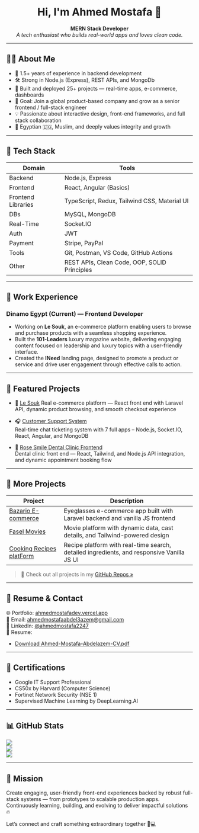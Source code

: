 <h1 align="center">Hi, I'm Ahmed Mostafa 👋</h1>

<p align="center">
  <b>MERN Stack Developer</b>  
  <br>
  <i>A tech enthusiast who builds real-world apps and loves clean code.</i>
</p>

---

## 👨‍💻 About Me

- 💼 1.5+ years of experience in backend development  
- 🛠️ Strong in Node.js (Express), REST APIs, and MongoDb  
- 🚀 Built and deployed 25+ projects — real-time apps, e-commerce, dashboards  
- 🎯 Goal: Join a global product-based company and grow as a senior frontend / full-stack engineer  
- 💡 Passionate about interactive design, front-end frameworks, and full stack collaboration
- 🕌 Egyptian 🇪🇬, Muslim, and deeply values integrity and growth  

---

## 🧠 Tech Stack

| Domain | Tools |
|--------|-------|
| Backend | Node.js, Express |
| Frontend | React, Angular (Basics) |
| Frontend Libraries | TypeScript, Redux, Tailwind CSS, Material UI |
| DBs | MySQL, MongoDB |
| Real-Time | Socket.IO |
| Auth | JWT |
| Payment | Stripe, PayPal |
| Tools | Git, Postman, VS Code, GitHub Actions |
| Other | REST APIs, Clean Code, OOP, SOLID Principles |

---

## 💼 Work Experience

### Dinamo Egypt (Current) — Frontend Developer
- Working on **Le Souk**, an e-commerce platform enabling users to browse and purchase products with a seamless shopping experience.
- Built the **101-Leaders**  luxury magazine website, delivering engaging content focused on leadership and luxury topics with a user-friendly interface.
- Created the **INeed** landing page, designed to promote a product or service and drive user engagement through effective calls to action.

---

## 🚀 Featured Projects

- 🛒 [Le Souk](https://github.com/3b3zeem/le-souk-react)
  Real e-commerce platform — React front end with Laravel API, dynamic product browsing, and smooth checkout experience

- 🎧 [Customer Support System](https://github.com/ZiadGamalDev/customer-support-system)  
  Real-time chat ticketing system with 7 full apps – Node.js, Socket.IO, React, Angular, and MongoDB

- 🦷 [Rose Smile Dental Clinic Frontend](https://github.com/3b3zeem/Rose-Smile-FE)  
  Dental clinic front end — React, Tailwind, and Node.js API integration, and dynamic appointment booking flow

---

## 📂 More Projects

| Project | Description |
|--------|-------------|
| [Bazario E-commerce](https://github.com/ZiadGamalDev/bazario-ecommerce-frontend) | Eyeglasses e-commerce app built with Laravel backend and vanilla JS frontend |
| [Fasel Movies](https://github.com/3b3zeem/Movies-ITI) | Movie platform with dynamic data, cast details, and Tailwind-powered design |
| [Cooking Recipes platForm](https://github.com/3b3zeem/Cooking-Recipes) | Recipe platform with real-time search, detailed ingredients, and responsive Vanilla JS UI |

> 💬 Check out all projects in my [GitHub Repos »](https://github.com/3b3zeem?tab=repositories)

---

## 📄 Resume & Contact

🌐 Portfolio: [ahmedmostafadev.vercel.app](https://ahmedmostafadev.vercel.app/)  
📩 Email: [ahmedmostafaabdel3azem@gmail.com](mailto:ahmedmostafaabdel3azem@gmail.com)  
🔗 LinkedIn: [@ahmedmostafa2247](https://www.linkedin.com/in/ahmedmostafa2247/)  
📂 Resume:  
- [Download Ahmed-Mostafa-Abdelazem-CV.pdf](./Ahmed-Mostafa-Abdelazem-CV.pdf)  

---

## 🧩 Certifications

- Google IT Support Professional  
- CS50x by Harvard (Computer Science)  
- Fortinet Network Security (NSE 1)  
- Supervised Machine Learning by DeepLearning.AI  

---

## 📊 GitHub Stats

![](https://github-readme-stats.vercel.app/api?username=3b3zeem&theme=react&hide_border=false&include_all_commits=true&count_private=true)<br/>
![](https://github-readme-streak-stats.herokuapp.com/?user=3b3zeem&theme=react&hide_border=false)<br/>
![](https://github-readme-stats.vercel.app/api/top-langs/?username=3b3zeem&theme=react&hide_border=false&include_all_commits=true&count_private=true&layout=compact)

---

## 🏁 Mission

Create engaging, user-friendly front-end experiences backed by robust full-stack systems — from prototypes to scalable production apps.
Continuously learning, building, and evolving to deliver impactful solutions 🔥

Let’s connect and craft something extraordinary together 💼💻
